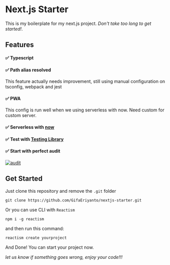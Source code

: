 # Next.js Starter

This is my boilerplate for my next.js project. _Don't take too long to get started!_.

## Features

#### ✅ Typescript

#### ✅ Path alias resolved
This feature actually needs improvement, still using manual configuration on tsconfig, webpack and jest

#### ✅ PWA
This config is run well when we using serverless with now. Need custom for custom server.

#### ✅ Serverless with [now](https://github.com/zeit/now "now")

#### ✅ Test with [Testing Library](https://testing-library.com/ "Testing Library")

#### ✅ Start with perfect audit
[![audit](https://nextjs-starter-olive.now.sh/audit.png "audit")](https://nextjs-starter-olive.now.sh/audit.png "audit")

## Get Started

Just clone this repository and remove the `.git` folder

	git clone https://github.com/GifaEriyanto/nextjs-starter.git

Or you can use CLI with `Reactism`

	npm i -g reactism
  
and then run this command:
  
	reactism create yourproject
  
And Done! You can start your project now.

_let us know if something goes wrong, enjoy your code!!!_
